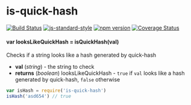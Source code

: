 # is-quick-hash

<!-- VDOC.badges travis; standard; npm; coveralls -->
<!-- DON'T EDIT THIS SECTION (including comments), INSTEAD RE-RUN `vdoc` TO UPDATE -->
[![Build Status](https://travis-ci.org/vigour-io/is-quick-hash.svg?branch=master)](https://travis-ci.org/vigour-io/is-quick-hash)
[![js-standard-style](https://img.shields.io/badge/code%20style-standard-brightgreen.svg)](http://standardjs.com/)
[![npm version](https://badge.fury.io/js/is-quick-hash.svg)](https://badge.fury.io/js/is-quick-hash)
[![Coverage Status](https://coveralls.io/repos/github/vigour-io/is-quick-hash/badge.svg?branch=master)](https://coveralls.io/github/vigour-io/is-quick-hash?branch=master)

<!-- VDOC END -->

<!-- VDOC.jsdoc isQuickHash -->
<!-- DON'T EDIT THIS SECTION (including comments), INSTEAD RE-RUN `vdoc` TO UPDATE -->
#### var looksLikeQuickHash = isQuickHash(val)

Checks if a string looks like a hash generated by quick-hash
- **val** (*string*) - the string to check
- **returns** (*boolean*) looksLikeQuickHash - `true` if `val` looks like a hash generated by quick-hash, `false` otherwise

<!-- VDOC END -->

```javascript
var isHash = require('is-quick-hash')
isHash('asd654') // true
```
